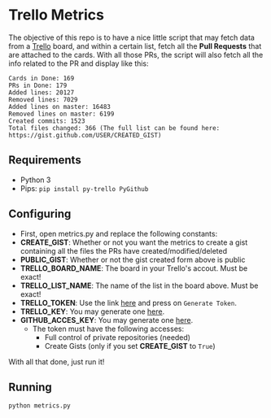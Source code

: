 # Trello Metrics

The objective of this repo is to have a nice little script that may fetch data from a [Trello](https://Trello.com) board, and within a certain list, fetch all the **Pull Requests** that are attached to the cards. With all those PRs, the script will also fetch all the info related to the PR and display like this:
```
Cards in Done: 169
PRs in Done: 179
Added lines: 20127
Removed lines: 7029
Added lines on master: 16483
Removed lines on master: 6199
Created commits: 1523
Total files changed: 366 (The full list can be found here: https://gist.github.com/USER/CREATED_GIST)
```

## Requirements
- Python 3
- Pips: `pip install py-trello PyGithub`

## Configuring
- First, open metrics.py and replace the following constants:
- **CREATE_GIST**: Whether or not you want the metrics to create a gist containing all the files the PRs have created/modified/deleted
- **PUBLIC_GIST**: Whether or not the gist created form above is public
- **TRELLO_BOARD_NAME**: The board in your Trello's accout. Must be exact!
- **TRELLO_LIST_NAME**: The name of the list in the board above. Must be exact!
- **TRELLO_TOKEN**: Use the link [here](https://trello.com/app-key/) and press on `Generate Token`.
- **TRELLO_KEY**: You may generate one [here](https://trello.com/app-key/).
- **GITHUB_ACCES_KEY**: You may generate one [here](https://github.com/settings/tokens).
  - The token must have the following accesses:
    - Full control of private repositories (needed)
    - Create Gists (only if you set **CREATE_GIST** to `True`)

With all that done, just run it!

## Running
```sh
python metrics.py
```

